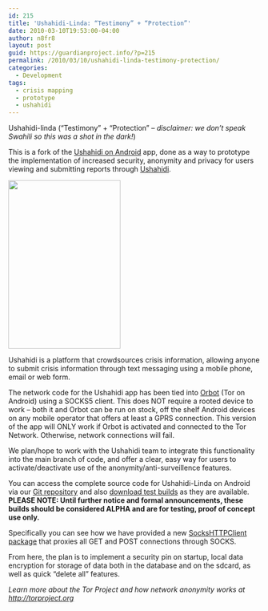 ```yaml
---
id: 215
title: 'Ushahidi-Linda: “Testimony” + “Protection”'
date: 2010-03-10T19:53:00-04:00
author: n8fr8
layout: post
guid: https://guardianproject.info/?p=215
permalink: /2010/03/10/ushahidi-linda-testimony-protection/
categories:
  - Development
tags:
  - crisis mapping
  - prototype
  - ushahidi
---
```

Ushahidi-linda (“Testimony” + “Protection” – _disclaimer: we don’t speak Swahili so this was a shot in the dark!_)

This is a fork of the [Ushahidi on Android](https://github.com/ushahidi/Ushahidi_Android) app, done as a way to prototype the implementation of increased security, anonymity and privacy for users viewing and submitting reports through [Ushahidi](http://ushahidi.com).

[<img class="size-full wp-image-199 alignleft" title="ushahidi_android_splash" src="https://guardianproject.info/wp-content/uploads/2010/03/ushahidi_android_splash.png" alt="" width="224" height="336" srcset="https://guardianproject.info/wp-content/uploads/2010/03/ushahidi_android_splash.png 320w, https://guardianproject.info/wp-content/uploads/2010/03/ushahidi_android_splash-200x300.png 200w" sizes="(max-width: 224px) 100vw, 224px" />](https://guardianproject.info/wp-content/uploads/2010/03/ushahidi_android_splash.png)

Ushahidi is a platform that crowdsources crisis information, allowing anyone to submit crisis information through text messaging using a mobile phone, email or web form.

The network code for the Ushahidi app has been tied into [Orbot](/apps/orbot) (Tor on Android) using a SOCKS5 client. This does NOT require a rooted device to work – both it and Orbot can be run on stock, off the shelf Android devices on any mobile operator that offers at least a GPRS connection. This version of the app will ONLY work if Orbot is activated and connected to the Tor Network. Otherwise, network connections will fail.

We plan/hope to work with the Ushahidi team to integrate this functionality into the main branch of code, and offer a clear, easy way for users to activate/deactivate use of the anonymity/anti-surveillence features.

You can access the complete source code for Ushahidi-Linda on Android via our [Git repository](https://github.com/guardianproject/Ushahidi_Android) and also [download test builds](https://github.com/guardianproject/Ushahidi_Android/downloads) as they are available. **PLEASE NOTE: Until further notice and formal announcements, these builds should be considered ALPHA and are for testing, proof of concept use only.**

Specifically you can see how we have provided a new [SocksHTTPClient package](https://github.com/guardianproject/Ushahidi_Android/tree/master/src/info/guardianproject/net/) that proxies all GET and POST connections through SOCKS.

From here, the plan is to implement a security pin on startup, local data encryption for storage of data both in the database and on the sdcard, as well as quick “delete all” features.

_Learn more about the Tor Project and how network anonymity works at_ [_http://torproject.org_](http://torproject.org)